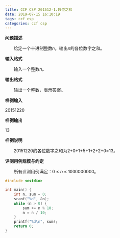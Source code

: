 ```yaml
---
title: CCF CSP 201512-1.数位之和
date: 2019-07-15 16:10:19
tags: ccf csp
categories: ccf csp
---
```


**问题描述**

　　给定一个十进制整数*n*，输出*n*的各位数字之和。

<!--more-->

**输入格式**

　　输入一个整数*n*。

**输出格式**

　　输出一个整数，表示答案。

**样例输入**

20151220

**样例输出**

13

**样例说明**

　　20151220的各位数字之和为2+0+1+5+1+2+2+0=13。

**评测用例规模与约定**

　　所有评测用例满足：0 ≤ *n* ≤ 1000000000。

```c++
#include <cstdio>

int main() {
	int n, sum = 0;
	scanf("%d", &n);
	while (n > 0) {
		sum += n % 10;
		n = n / 10;
	}
	printf("%d\n", sum);
	return 0;
}
```

